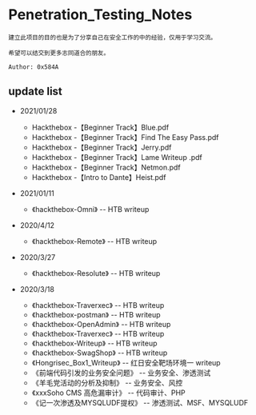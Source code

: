 # Penetration_Testing_Notes

```
建立此项目的目的也是为了分享自己在安全工作的中的经验，仅用于学习交流。

希望可以结交到更多志同道合的朋友。

Author: 0x584A
```

## update list

* 2021/01/28
  * Hackthebox -【Beginner Track】Blue.pdf
  * Hackthebox -【Beginner Track】Find The Easy Pass.pdf
  * Hackthebox -【Beginner Track】Jerry.pdf
  * Hackthebox -【Beginner Track】Lame Writeup .pdf
  * Hackthebox -【Beginner Track】Netmon.pdf
  * Hackthebox -【Intro to Dante】Heist.pdf

* 2021/01/11
  * 《hackthebox-Omni》 -- HTB writeup

* 2020/4/12
  * 《hackthebox-Remote》 -- HTB writeup

* 2020/3/27
  * 《hackthebox-Resolute》 -- HTB writeup

* 2020/3/18 
	* 《hackthebox-Traverxec》 -- HTB writeup
	* 《hackthebox-postman》 -- HTB writeup
	* 《hackthebox-OpenAdmin》 -- HTB writeup
	* 《hackthebox-Traverxec》 -- HTB writeup
	* 《hackthebox-Writeup》 -- HTB writeup
	* 《hackthebox-SwagShop》 -- HTB writeup
	* 《Hongrisec_Box1_Writeup》 -- 红日安全靶场环境一 writeup
	* 《前端代码引发的业务安全问题》 -- 业务安全、渗透测试
	* 《羊毛党活动的分析及抑制》 -- 业务安全、风控
	* 《xxxSoho CMS 高危漏审计》 -- 代码审计、PHP
	* 《记一次渗透及MYSQLUDF提权》 -- 渗透测试、MSF、MYSQLUDF
